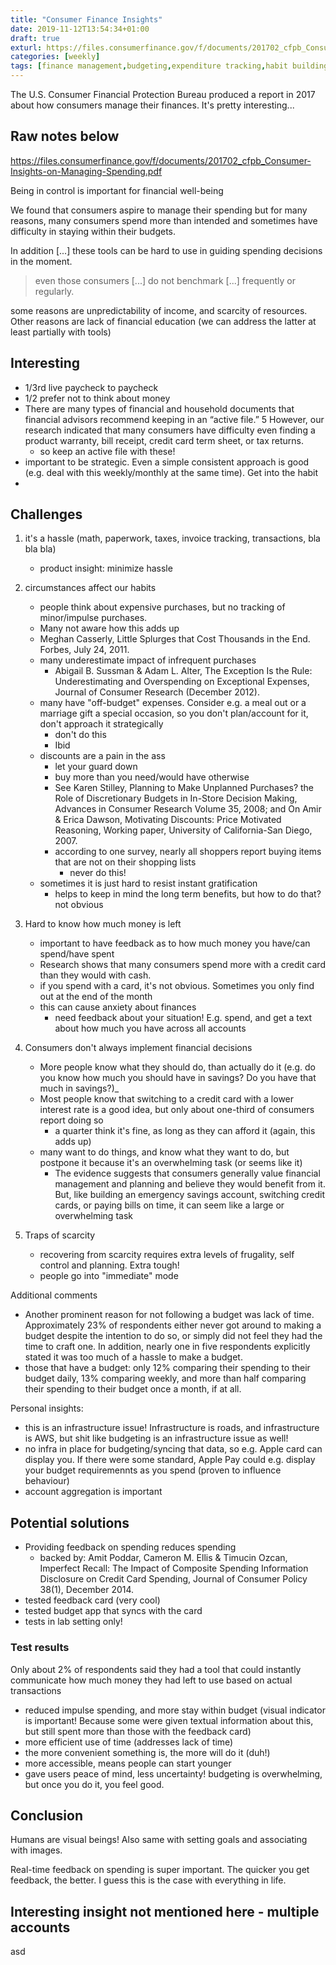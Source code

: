 ```yaml
---
title: "Consumer Finance Insights"
date: 2019-11-12T13:54:34+01:00
draft: true
exturl: https://files.consumerfinance.gov/f/documents/201702_cfpb_Consumer-Insights-on-Managing-Spending.pdf
categories: [weekly]
tags: [finance management,budgeting,expenditure tracking,habit building,consumer behaviour,study]
---
```


The U.S. Consumer Financial Protection Bureau produced a report in 2017 about how consumers manage their finances. It's pretty interesting...











Raw notes below
---------------

https://files.consumerfinance.gov/f/documents/201702_cfpb_Consumer-Insights-on-Managing-Spending.pdf

Being in control is important for financial well-being

We found that consumers aspire to manage their spending but for many reasons, many consumers spend more than intended and sometimes have difficulty in staying within their budgets.

In addition [...] these tools can be hard to use in guiding spending decisions in the moment.

> even those consumers [...] do not benchmark [...] frequently or regularly.

some reasons are unpredictability of income, and scarcity of resources. Other reasons are lack of financial education (we can address the latter at least partially with tools)

## Interesting

- 1/3rd live paycheck to paycheck
- 1/2 prefer not to think about money
- There are many types of financial and household documents that financial advisors recommend keeping in an “active file.” 5 However, our research indicated that many consumers have difficulty even finding a product warranty, bill receipt, credit card term sheet, or tax returns.
	- so keep an active file with these!
- important to be strategic. Even a simple consistent approach is good (e.g. 	deal with this weekly/monthly at the same time). Get into the habit
- 

## Challenges

1. it's a hassle (math, paperwork, taxes, invoice tracking, transactions, bla bla bla)
	- product insight: minimize hassle

2. circumstances affect our habits
	- people think about expensive purchases, but no tracking of minor/impulse purchases. 
	- Many not aware how this adds up
	- Meghan Casserly, Little Splurges that Cost Thousands in the End. Forbes, July 24, 2011.
	- many underestimate impact of infrequent purchases
		- Abigail B. Sussman & Adam L. Alter, The Exception Is the Rule: Underestimating and Overspending on Exceptional
Expenses, Journal of Consumer Research (December 2012).
	- many have "off-budget" expenses. Consider e.g. a meal out or a marriage gift a special occasion, so you don't plan/account for it, don't approach it strategically
		- don't do this
		- Ibid
	- discounts are a pain in the ass
		- let your guard down
		- buy more than you need/would have otherwise
		- See Karen Stilley, Planning to Make Unplanned Purchases? the Role of Discretionary Budgets in In-Store Decision Making, Advances in Consumer Research Volume 35, 2008; and On Amir & Erica Dawson, Motivating Discounts: Price Motivated Reasoning, Working paper, University of California-San Diego, 2007.
		- according to one survey, nearly all shoppers report buying items that are not on their shopping lists
			- never do this!
	- sometimes it is just hard to resist instant gratification
		- helps to keep in mind the long term benefits, but how to do that? not obvious

3. Hard to know how much money is left

	- important to have feedback as to how much money you have/can spend/have spent
	- Research shows that many consumers spend more with a credit card than they would with cash.
	- if you spend with a card, it's not obvious. Sometimes you only find out at the end of the month
	- this can cause anxiety about finances
		- need feedback about your situation! E.g. spend, and get a text about how much you have across all accounts

		
4. Consumers don't always implement financial decisions

	- More people know what they should do, than actually do it (e.g. do you know how much you should have in savings? Do you have that much in savings?)_
	- Most people know that switching to a credit card with a lower interest rate is a good idea, but only about one-third of consumers report doing so
		- a quarter think it's fine, as long as they can afford it (again, this adds up)
	- many want to do things, and know what they want to do, but postpone it because it's an overwhelming task (or seems like it)
		- The evidence suggests that consumers generally value financial management and planning and
believe they would benefit from it. But, like building an emergency savings account, switching
credit cards, or paying bills on time, it can seem like a large or overwhelming task

5. Traps of scarcity

	- recovering from scarcity requires extra levels of frugality, self control and planning. Extra tough!
	- people go into "immediate" mode

	
Additional comments

- Another prominent reason for not following a budget was lack of time. Approximately 23% of respondents either never got around to making a budget despite the intention to do so, or simply did not feel they had the time to craft one. In addition, nearly one in five respondents explicitly stated it was too much of a hassle to make a budget.
- those that have a budget: only 12% comparing their spending to their budget daily, 13% comparing weekly, and more than half comparing their spending to their budget once a month, if at all.

Personal insights:
- this is an infrastructure issue! Infrastructure is roads, and infrastructure is AWS, but shit like budgeting is an infrastructure issue as well!
- no infra in place for budgeting/syncing that data, so e.g. Apple card can display you. If there were some standard, Apple Pay could e.g. display your budget requiremennts as you spend (proven to influence behaviour)
- account aggregation is important
	
## Potential solutions 

- Providing feedback on spending reduces spending
	- backed by: Amit Poddar, Cameron M. Ellis & Timucin Ozcan, Imperfect Recall: The Impact of Composite Spending Information Disclosure on Credit Card Spending, Journal of Consumer Policy 38(1), December 2014.
- tested feedback card (very cool)
- tested budget app that syncs with the card
- tests in lab setting only!

### Test results

Only about 2% of respondents said they had a tool that could instantly communicate how much money they had left to use based on actual transactions

- reduced impulse spending, and more stay within budget (visual indicator is important! Because some were given textual information about this, but still spent more than those with the feedback card)
- more efficient use of time (addresses lack of time)
- the more convenient something is, the more will do it (duh!)
- more accessible, means people can start younger
- gave users peace of mind, less uncertainty! budgeting is overwhelming, but once you do it, you feel good. 

## Conclusion

Humans are visual beings! Also same with setting goals and associating with images.

Real-time feedback on spending is super important. The quicker you get feedback, the better. I guess this is the case with everything in life.

## Interesting insight not mentioned here - multiple accounts

asd








